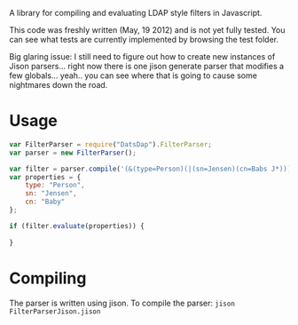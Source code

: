 A library for compiling and evaluating LDAP style filters in Javascript.

This code was freshly written (May, 19 2012) and is not yet fully tested.
You can see what tests are currently implemented by browsing the test folder.

Big glaring issue: I still need to figure out how to create new instances of Jison parsers...
right now there is one jison generate parser that modifies a few globals... yeah.. you can see where
that is going to cause some nightmares down the road.

Usage
=====

```javascript
var FilterParser = require("DatsDap").FilterParser;
var parser = new FilterParser();

var filter = parser.compile('(&(type=Person)(|(sn=Jensen)(cn=Babs J*)))');
var properties = {
	type: "Person",
	sn: "Jensen",
	cn: "Baby"	
};

if (filter.evaluate(properties)) {
	
}
```

Compiling
=====

The parser is written using jison.
To compile the parser:
```jison FilterParserJison.jison```